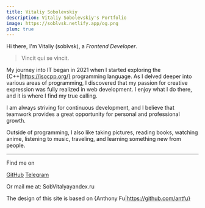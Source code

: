 ```yaml
---
title: Vitaliy Sobolevskiy
description: Vitaliy Sobolevskiy's Portfolio
image: https://soblvsk.netlify.app/og.png
plum: true
---
```


Hi there, I'm Vitaliy (soblvsk), a _Frontend Developer_.

> <span font-italic font-semibold op80>Vincit qui se vincit.</span>

My journey into IT began in 2021 when I started exploring the {C++|https://isocpp.org/} programming language. As I delved deeper into various areas of programming, I discovered that my passion for creative expression was fully realized in web development. I enjoy what I do there, and it is where I find my true calling.

I am always striving for continuous development, and I believe that teamwork provides a great opportunity for personal and professional growth.

Outside of programming, I also like taking pictures, reading books, watching anime, listening to music, traveling, and learning something new from people.

<div flex-auto />

---

Find me on

<p flex="~ gap-2 wrap" class="mt--2!">
  <a href="https://github.com/soblvsk" target="_blank"><span op75 i-simple-icons-github /> GitHub</a>
  <a href="https://t.me/soblvsk" target="_blank"><span op75 i-simple-icons-telegram /> Telegram</a>
</p>

Or mail me at: <span font-mono>SobVitalya<span i-carbon-at/>yandex.ru</span>

The design of this site is based on {Anthony Fu|https://github.com/antfu}
